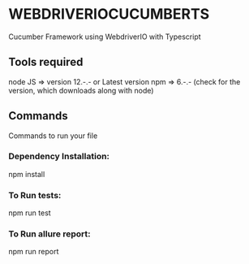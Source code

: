 # WEBDRIVERIOCUCUMBERTS
<p>Cucumber Framework using WebdriverIO with Typescript</p>

## Tools required

 node JS => version 12.-.- or Latest version
 npm => 6.-.- (check for the version, which downloads along with node)

## Commands

<p> Commands to run your file </p>


### Dependency Installation:

npm install

### To Run tests:

npm run test 

### To Run allure report:

npm run report